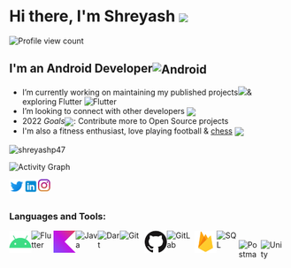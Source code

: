 
# Hi there, I'm Shreyash <img align="center" src="https://media.giphy.com/media/yxicUANit7fTdEdZgr/giphy.gif" width="35">
<img src="https://komarev.com/ghpvc/?username=shreyashp47&label=Profile%20views&color=1f6fea&style=plastic" alt="Profile view count"/>

## I'm an Android Developer<img align="center" alt="Android" width="55" src="https://media.giphy.com/media/Y4bzv6DYbYzy8jDnoW/giphy.gif"/>

- I’m currently working on maintaining my published projects<img src="https://media.giphy.com/media/rxzIRXC6RxNFRFOkJG/giphy.gif" width="20">& exploring Flutter <img  alt="Flutter" title="Flutter" height="20" src="https://www.vectorlogo.zone/logos/flutterio/flutterio-icon.svg" />
- I’m looking to connect with other developers <img align="center" src="https://media.giphy.com/media/h4NcajKbIjNMWp2zfM/giphy.gif" width="20">
- 2022 *Goals*<img align="center" src="https://media.giphy.com/media/UWyolgnwKnr8mfWZOY/giphy.gif" width="30">: Contribute more to Open Source projects
- I'm also a fitness enthusiast, love playing football & [chess](https://www.chess.com/member/shreyashp47) <img align="center" src="https://media.giphy.com/media/TaNwx4eG9ol8fMqIOs/giphy.gif" width="10">
<!--- Checkout my apps on [Google Play Store](https://play.google.com/store/apps/developer?id=Akshay+Ashok) <img align="center" src="https://media.giphy.com/media/c5LfZJAwLQxXNKsJ9J/giphy.gif" width="30">
-->
<!--
[![GitHub stats](https://github-readme-stats-shreyashp47.vercel.app//api?username=shreyashp47&theme=gotham&show_icons=true&include_all_commits=true&hide_border=true&bg_color=0d1117&title_color=38d252&icon_color=1f6fea&text_color=fefefe )](https://github.com/anuraghazra/github-readme-stats)
-->
<p><img align="center" src="https://github-readme-streak-stats.herokuapp.com/?user=shreyashp47&theme=github-dark&hide_border=true" alt="shreyashp47"/></p>


![Activity Graph](https://github-readme-activity-graph.vercel.app/graph?username=shreyashp47&theme=github&hide_border=true&bg_color=0d1117&area_color=1f6fea&line=38d252&point=1f6fea&color=fefefe)

<!--
[![Top Langs](https://github-readme-stats-shreyashp47.vercel.app//api/top-langs/?username=shreyashp47&layout=compact&theme=gotham&langs_count=10&hide=html&hide_border=true&hide_title=true&bg_color=0d1117&text_color=fefefe)](https://github.com/anuraghazra/github-readme-stats)
<br />

### Spotify Playing: <img align="center" alt="Headphone" height="60" src="https://media.giphy.com/media/6vIxndGbXhng34GgYE/giphy.gif" />
[![Spotify](https://spotify-now-playing-shreyashp47.vercel.app/api/spotify/?background_color=0d1117&border_color=0d1117)][spotify]

### Connect with me: <img align="center" alt="Android" width="90" src="https://media.giphy.com/media/X7Oe8SfCbv5GSzDGFl/giphy.gif" />
-->



[<img align="left" alt="shreyashp4  | Twitter" width="26px" src="https://github.com/AkshayAshokCode/AkshayAshokCode/blob/main/icons/twitter.png"/>][twitter]
[<img align="left" alt="shreyash-pattewar-mobile-developer  | LinkedIn" width="26px" src="https://github.com/AkshayAshokCode/AkshayAshokCode/blob/main/icons/linkedin.png" />][linkedin]
[<img align="left" alt="shreyashpattewar_  | Instagram" width="22px" src="https://github.com/AkshayAshokCode/AkshayAshokCode/blob/main/icons/instagram.png" />][instagram] 
<br />
<br />

### Languages and Tools:
<p>
<img align="left" alt="Android" title="Android" width="40" height="40" src="https://raw.githubusercontent.com/github/explore/80688e429a7d4ef2fca1e82350fe8e3517d3494d/topics/android/android.png" />&nbsp;
  <img align="left" alt="Flutter" title="Flutter" height="40" width="40" src="https://www.vectorlogo.zone/logos/flutterio/flutterio-icon.svg" />&nbsp;
<img align="left" alt="Kotlin" title="Kotlin" width="40" height="40" src="https://raw.githubusercontent.com/github/explore/80688e429a7d4ef2fca1e82350fe8e3517d3494d/topics/kotlin/kotlin.png" />&nbsp;
<img align="left" alt="Java" title="Java" height="40" width="40" src="https://www.vectorlogo.zone/logos/java/java-icon.svg" />&nbsp;
<img align="left" alt="Dart" title="Dart" height="40" width="40" src="https://www.vectorlogo.zone/logos/dartlang/dartlang-icon.svg" />&nbsp;
<img align="left" alt="Git" title="Git" width="45" height="45" src="https://www.vectorlogo.zone/logos/git-scm/git-scm-icon.svg"/>&nbsp;
<img align="left" alt="GitHub" title="GitHub" width="40" height="40" src="https://raw.githubusercontent.com/github/explore/78df643247d429f6cc873026c0622819ad797942/topics/github/github.png" />&nbsp;
<img align="left" alt="GitLab" title="GitLab" width="50" height="50" src="https://github.com/shreyashp47/shreyashp47/blob/main/icons/gitlab-icon-rgb.png" />&nbsp;
<img align="left" alt="Firebase" title="Firebase" width="40" height="40" src="https://raw.githubusercontent.com/github/explore/80688e429a7d4ef2fca1e82350fe8e3517d3494d/topics/firebase/firebase.png" />&nbsp;
<img align="left" alt="SQL" title="SQL" width="40" height="40" src="https://github.com/shreyashp47/shreyashp47/blob/main/icons/sql.png" />&nbsp;
<img align="left" alt="Postman" title="Postman" width="40" height="40" src="https://www.vectorlogo.zone/logos/getpostman/getpostman-icon.svg" />&nbsp;
<img align="left" alt="Unity" title="Unity" width="40" height="40" src="https://github.com/shreyashp47/shreyashp47/blob/main/icons/unity.png" />&nbsp;
</p>

[twitter]: https://twitter.com/shreyashp4
[instagram]: https://instagram.com/shreyashpattewar_
[linkedin]: https://linkedin.com/in/shreyash-pattewar-mobile-developer
<!--[medium]: https://medium.com/@shreyashp47
[stackoverflow]: https://stackoverflow.com/users/13432369/akshay-ashok?tab=profile
[spotify]: https://open.spotify.com/user/dd7o8yr5pft0b4qvntfk8o1zu
-->
